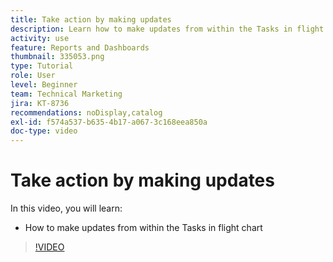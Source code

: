 ```yaml
---
title: Take action by making updates
description: Learn how to make updates from within the Tasks in flight chart in [!UICONTROL Enhanced analytics].
activity: use
feature: Reports and Dashboards
thumbnail: 335053.png
type: Tutorial
role: User
level: Beginner
team: Technical Marketing
jira: KT-8736
recommendations: noDisplay,catalog
exl-id: f574a537-b635-4b17-a067-3c168eea850a
doc-type: video
---
```

# Take action by making updates

In this video, you will learn:

* How to make updates from within the Tasks in flight chart

>[!VIDEO](https://video.tv.adobe.com/v/335053/?quality=12&learn=on)
